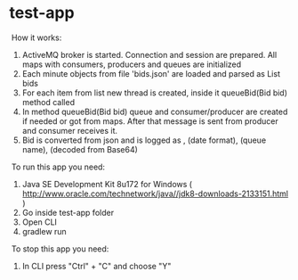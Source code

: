 # test-app

﻿ How it works:

1) ActiveMQ broker is started. Connection and session are prepared. All maps with consumers, producers and queues are initialized
2) Each minute objects from file 'bids.json' are loaded and parsed as List<Bid> bids
3) For each item from list new thread is created, inside it queueBid(Bid bid) method called
4) In method queueBid(Bid bid) queue and consumer/producer are created if needed or got from maps. After that message is sent from producer and consumer receives it.
5) Bid is converted from json and is logged as <id>, <timestamp> (date format), <name> (queue name), <payload> (decoded from Base64)

﻿ To run this app you need:

1) Java SE Development Kit 8u172 for Windows ( http://www.oracle.com/technetwork/java//jdk8-downloads-2133151.html )
2) Go inside test-app folder
3) Open CLI
4) gradlew run

﻿ To stop this app you need:

1) In CLI press "Ctrl" + "C" and choose "Y"
